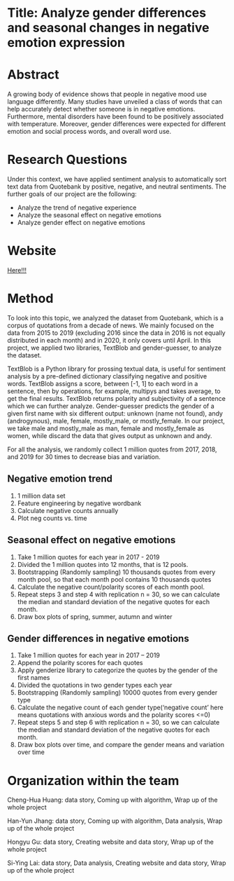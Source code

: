 # Title: Analyze gender differences and seasonal changes in negative emotion expression
# Abstract
A growing body of evidence shows that people in negative mood use language differently. Many studies have unveiled a class of words that can help accurately detect whether someone is in negative emotions. Furthermore, mental disorders have been found to be positively associated with temperature. Moreover, gender differences were expected for different emotion and social process words, and overall word use.

# Research Questions
Under this context, we have applied sentiment analysis to automatically sort text data from Quotebank by positive, negative, and neutral sentiments. The further goals of our project are the following:

* Analyze the trend of negative experience
* Analyze the seasonal effect on negative emotions
* Analyze gender effect on negative emotions

# Website 
[Here!!!](https://93155.github.io/bbear_bbear/)

# Method
To look into this topic, we analyzed the dataset from Quotebank, which is a corpus of quotations from a decade of news. We mainly focused on the data from 2015 to 2019 (excluding 2016 since the data in 2016 is not equally distributed in each month) and in 2020, it only covers until April. In this project, we applied two libraries, TextBlob and gender-guesser, to analyze the dataset.

TextBlob is a Python library for prossing textual data, is useful for sentiment analysis by a pre-defined dictionary classifying negative and positive words. TextBlob assigns a score, between [-1, 1] to each word in a sentence, then by operations, for example, multipys and takes average, to get the final results. TextBlob returns polarity and subjectivity of a sentence which we can further analyze. Gender-guesser predicts the gender of a given first name with six different output: unknown (name not found), andy (androgynous), male, female, mostly_male, or mostly_female. In our project, we take male and mostly_male as man, female and mostly_female as women, while discard the data that gives output as unknown and andy.

For all the analysis, we randomly collect 1 million quotes from 2017, 2018, and 2019 for 30 times to decrease bias and variation.

## Negative emotion trend
1. 1 million data set 
2. Feature engineering by negative wordbank
3. Calculate negative counts annually
4. Plot neg counts vs. time

## Seasonal effect on negative emotions
1. Take 1 million quotes for each year in 2017 - 2019
2. Divided the 1 million quotes into 12 months, that is 12 pools.
3. Bootstrapping (Randomly sampling) 10 thousands quotes from every month pool, so that each month pool contains 10 thousands quotes
4. Calculate the negative count/polarity scores of each month pool.
5. Repeat steps 3 and step 4 with replication n = 30, so we can calculate the median and standard deviation of the negative quotes for each month.
6. Draw box plots of spring, summer, autumn and winter

## Gender differences in negative emotions
1. Take 1 million quotes for each year in 2017 – 2019
2. Append the polarity scores for each quotes
3. Apply genderize library to categorize the quotes by the gender of the first names
4. Divided the quotations in two gender types each year
5. Bootstrapping (Randomly sampling) 10000 quotes from every gender type
6. Calculate the negative count of each gender type(‘negative count’ here means quotations with anxious words and the polarity scores <=0)
7. Repeat steps 5 and step 6 with replication n = 30, so we can calculate the median and standard deviation of the negative quotes for each month.
8. Draw box plots over time, and compare the gender means and variation over time

# Organization within the team
Cheng-Hua Huang: data story, Coming up with algorithm, Wrap up of the whole project

Han-Yun Jhang: data story, Coming up with algorithm, Data analysis, Wrap up of the whole project

Hongyu Gu: data story, Creating website and data story, Wrap up of the whole project

Si-Ying Lai: data story, Data analysis, Creating website and data story, Wrap up of the whole project

